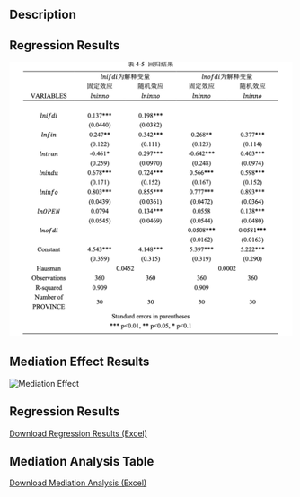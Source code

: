 ## Description


## Regression Results

![Main Regression Results](results/graphs/regression_main.png)

## Mediation Effect Results

![Mediation Effect](results/graphs/mediation_effect.png)

## Regression Results 

[Download Regression Results (Excel)](results/tables/regression_results.xlsx)

## Mediation Analysis Table

[Download Mediation Analysis (Excel)](results/tables/mediation_analysis.xlsx)
